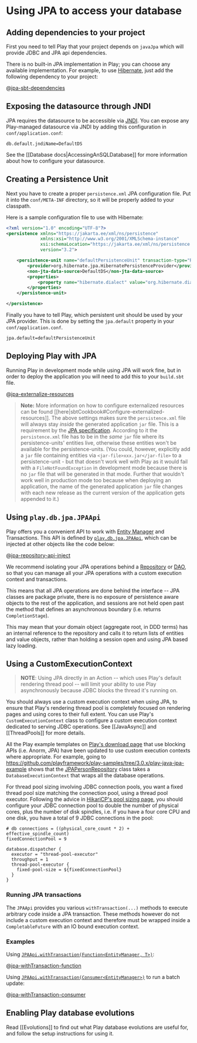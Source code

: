 <!--- Copyright (C) from 2022 The Play Framework Contributors <https://github.com/playframework>, 2011-2021 Lightbend Inc. <https://www.lightbend.com> -->

# Using JPA to access your database

## Adding dependencies to your project

First you need to tell Play that your project depends on `javaJpa` which will provide JDBC and JPA api dependencies.

There is no built-in JPA implementation in Play; you can choose any available implementation. For example, to use [Hibernate](http://hibernate.org/), just add the following dependency to your project:

@[jpa-sbt-dependencies](code/jpa.sbt)

## Exposing the datasource through JNDI

JPA requires the datasource to be accessible via [JNDI](https://www.oracle.com/technetwork/java/jndi/index.html). You can expose any Play-managed datasource via JNDI by adding this configuration in `conf/application.conf`:

```
db.default.jndiName=DefaultDS
```

See the [[Database docs|AccessingAnSQLDatabase]] for more information about how to configure your datasource.

## Creating a Persistence Unit

Next you have to create a proper `persistence.xml` JPA configuration file. Put it into the `conf/META-INF` directory, so it will be properly added to your classpath.

Here is a sample configuration file to use with Hibernate:

```xml
<?xml version="1.0" encoding="UTF-8"?>
<persistence xmlns="https://jakarta.ee/xml/ns/persistence"
             xmlns:xsi="http://www.w3.org/2001/XMLSchema-instance"
             xsi:schemaLocation="https://jakarta.ee/xml/ns/persistence https://jakarta.ee/xml/ns/persistence/persistence_3_2.xsd"
             version="3.2">

    <persistence-unit name="defaultPersistenceUnit" transaction-type="RESOURCE_LOCAL">
        <provider>org.hibernate.jpa.HibernatePersistenceProvider</provider>
        <non-jta-data-source>DefaultDS</non-jta-data-source>
        <properties>
            <property name="hibernate.dialect" value="org.hibernate.dialect.H2Dialect"/>
        </properties>
    </persistence-unit>

</persistence>
```

Finally you have to tell Play, which persistent unit should be used by your JPA provider. This is done by setting the `jpa.default` property in your `conf/application.conf`.

```
jpa.default=defaultPersistenceUnit
```

## Deploying Play with JPA

Running Play in development mode while using JPA will work fine, but in order to deploy the application you will need to add this to your `build.sbt` file.

@[jpa-externalize-resources](code/jpa.sbt)

> **Note:** More information on how to configure externalized resources can be found [[here|sbtCookbook#Configure-externalized-resources]].
The above settings makes sure the `persistence.xml` file will always stay *inside* the generated application `jar` file.
This is a requirement by the [JPA specification](https://download.oracle.com/otn-pub/jcp/persistence-2_1-fr-eval-spec/JavaPersistence.pdf). According to it the `persistence.xml` file has to be in the *same* `jar` file where its persistence-units' entities live, otherwise these entities won't be available for the persistence-units. (You could, however, explicitly add a `jar` file containing entities via `<jar-file>xxx.jar</jar-file>` to a persistence-unit - but that doesn't work well with Play as it would fail with a `FileNotFoundException` in development mode because there is no `jar` file that will be generated in that mode. Further that wouldn't work well in production mode too because when deploying an application, the name of the generated application `jar` file changes with each new release as the current version of the application gets appended to it.)

## Using `play.db.jpa.JPAApi`

Play offers you a convenient API to work with [Entity Manager](https://jakarta.ee/specifications/persistence/3.1/apidocs/jakarta.persistence/jakarta/persistence/entitymanager) and Transactions. This API is defined by [`play.db.jpa.JPAApi`](api/java/play/db/jpa/JPAApi.html), which can be injected at other objects like the code below:

@[jpa-repository-api-inject](code/JPARepository.java)

We recommend isolating your JPA operations behind a [Repository](https://martinfowler.com/eaaCatalog/repository.html) or [DAO](https://en.wikipedia.org/wiki/Data_access_object), so that you can manage all your JPA operations with a custom execution context and transactions.  

This means that all JPA operations are done behind the interface -- JPA classes are package private, there is no exposure of persistence aware objects to the rest of the application, and sessions are not held open past the method that defines an asynchronous boundary (i.e. returns `CompletionStage`).  

This may mean that your domain object (aggregate root, in DDD terms) has an internal reference to the repository and calls it to return lists of entities and value objects, rather than holding a session open and using JPA based lazy loading.

## Using a CustomExecutionContext

> **NOTE**: Using JPA directly in an Action -- which uses Play's default rendering thread pool -- will limit your ability to use Play asynchronously because JDBC blocks the thread it's running on. 

You should always use a custom execution context when using JPA, to ensure that Play's rendering thread pool is completely focused on rendering pages and using cores to their full extent.  You can use Play's `CustomExecutionContext` class to configure a custom execution context dedicated to serving JDBC operations.  See [[JavaAsync]] and [[ThreadPools]] for more details.

All the Play example templates on [Play's download page](https://playframework.com/download#examples) that use blocking APIs (i.e. Anorm, JPA) have been updated to use custom execution contexts where appropriate. For example, going to <https://github.com/playframework/play-samples/tree/3.0.x/play-java-jpa-example> shows that the [JPAPersonRepository](https://github.com/playframework/play-samples/blob/3.0.x/play-java-jpa-example/app/models/JPAPersonRepository.java) class takes a `DatabaseExecutionContext` that wraps all the database operations.

For thread pool sizing involving JDBC connection pools, you want a fixed thread pool size matching the connection pool, using a thread pool executor.  Following the advice in [HikariCP's pool sizing page]( https://github.com/brettwooldridge/HikariCP/wiki/About-Pool-Sizing), you should configure your JDBC connection pool to double the number of physical cores, plus the number of disk spindles, i.e. if you have a four core CPU and one disk, you have a total of 9 JDBC connections in the pool:

```
# db connections = ((physical_core_count * 2) + effective_spindle_count)
fixedConnectionPool = 9

database.dispatcher {
  executor = "thread-pool-executor"
  throughput = 1
  thread-pool-executor {
    fixed-pool-size = ${fixedConnectionPool}
  }
}
```

### Running JPA transactions

The `JPAApi` provides you various `withTransaction(...)` methods to execute arbitrary code inside a JPA transaction. These methods however do not include a custom execution context and therefore must be wrapped inside a `CompletableFuture` with an IO bound execution context.

### Examples

Using [`JPAApi.withTransaction(Function<EntityManager, T>)`](api/java/play/db/jpa/JPAApi.html#withTransaction\(java.util.function.Function\)):

@[jpa-withTransaction-function](code/JPARepository.java)

Using [`JPAApi.withTransaction(Consumer<EntityManager>)`](api/java/play/db/jpa/JPAApi.html#withTransaction\(java.util.function.Consumer\)) to run a batch update:

@[jpa-withTransaction-consumer](code/JPARepository.java)

## Enabling Play database evolutions

Read [[Evolutions]] to find out what Play database evolutions are useful for, and follow the setup instructions for using it.
